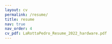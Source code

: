 ```yaml
---
layout: cv
permalink: /resume/
title: resume
nav: true
nav_order: 4
cv_pdf: LaRottaPedro_Resume_2022_hardware.pdf
---
```

